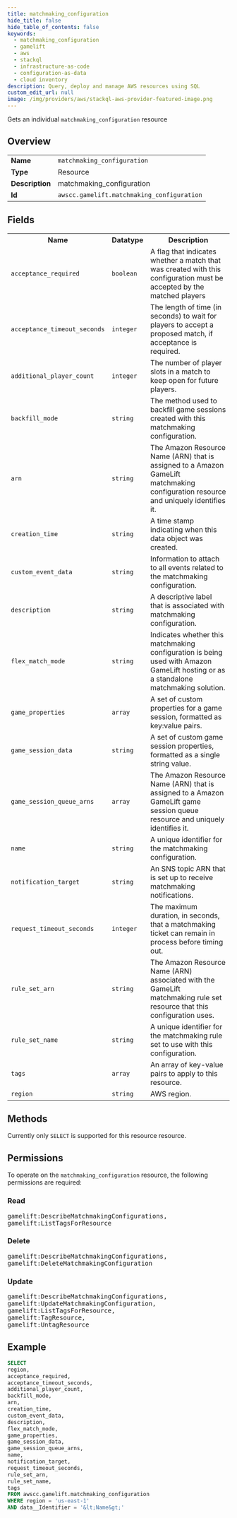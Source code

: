 ```yaml
---
title: matchmaking_configuration
hide_title: false
hide_table_of_contents: false
keywords:
  - matchmaking_configuration
  - gamelift
  - aws
  - stackql
  - infrastructure-as-code
  - configuration-as-data
  - cloud inventory
description: Query, deploy and manage AWS resources using SQL
custom_edit_url: null
image: /img/providers/aws/stackql-aws-provider-featured-image.png
---
```

Gets an individual <code>matchmaking_configuration</code> resource

## Overview
<table><tbody>
<tr><td><b>Name</b></td><td><code>matchmaking_configuration</code></td></tr>
<tr><td><b>Type</b></td><td>Resource</td></tr>
<tr><td><b>Description</b></td><td>matchmaking_configuration</td></tr>
<tr><td><b>Id</b></td><td><code>awscc.gamelift.matchmaking_configuration</code></td></tr>
</tbody></table>

## Fields
<table><tbody>
<tr><th>Name</th><th>Datatype</th><th>Description</th></tr>
<tr><td><code>acceptance_required</code></td><td><code>boolean</code></td><td>A flag that indicates whether a match that was created with this configuration must be accepted by the matched players</td></tr>
<tr><td><code>acceptance_timeout_seconds</code></td><td><code>integer</code></td><td>The length of time (in seconds) to wait for players to accept a proposed match, if acceptance is required.</td></tr>
<tr><td><code>additional_player_count</code></td><td><code>integer</code></td><td>The number of player slots in a match to keep open for future players.</td></tr>
<tr><td><code>backfill_mode</code></td><td><code>string</code></td><td>The method used to backfill game sessions created with this matchmaking configuration.</td></tr>
<tr><td><code>arn</code></td><td><code>string</code></td><td>The Amazon Resource Name (ARN) that is assigned to a Amazon GameLift matchmaking configuration resource and uniquely identifies it.</td></tr>
<tr><td><code>creation_time</code></td><td><code>string</code></td><td>A time stamp indicating when this data object was created.</td></tr>
<tr><td><code>custom_event_data</code></td><td><code>string</code></td><td>Information to attach to all events related to the matchmaking configuration.</td></tr>
<tr><td><code>description</code></td><td><code>string</code></td><td>A descriptive label that is associated with matchmaking configuration.</td></tr>
<tr><td><code>flex_match_mode</code></td><td><code>string</code></td><td>Indicates whether this matchmaking configuration is being used with Amazon GameLift hosting or as a standalone matchmaking solution.</td></tr>
<tr><td><code>game_properties</code></td><td><code>array</code></td><td>A set of custom properties for a game session, formatted as key:value pairs.</td></tr>
<tr><td><code>game_session_data</code></td><td><code>string</code></td><td>A set of custom game session properties, formatted as a single string value.</td></tr>
<tr><td><code>game_session_queue_arns</code></td><td><code>array</code></td><td>The Amazon Resource Name (ARN) that is assigned to a Amazon GameLift game session queue resource and uniquely identifies it.</td></tr>
<tr><td><code>name</code></td><td><code>string</code></td><td>A unique identifier for the matchmaking configuration.</td></tr>
<tr><td><code>notification_target</code></td><td><code>string</code></td><td>An SNS topic ARN that is set up to receive matchmaking notifications.</td></tr>
<tr><td><code>request_timeout_seconds</code></td><td><code>integer</code></td><td>The maximum duration, in seconds, that a matchmaking ticket can remain in process before timing out.</td></tr>
<tr><td><code>rule_set_arn</code></td><td><code>string</code></td><td>The Amazon Resource Name (ARN) associated with the GameLift matchmaking rule set resource that this configuration uses.</td></tr>
<tr><td><code>rule_set_name</code></td><td><code>string</code></td><td>A unique identifier for the matchmaking rule set to use with this configuration.</td></tr>
<tr><td><code>tags</code></td><td><code>array</code></td><td>An array of key-value pairs to apply to this resource.</td></tr>
<tr><td><code>region</code></td><td><code>string</code></td><td>AWS region.</td></tr>

</tbody></table>

## Methods
Currently only <code>SELECT</code> is supported for this resource resource.

## Permissions

To operate on the <code>matchmaking_configuration</code> resource, the following permissions are required:

### Read
<pre>
gamelift:DescribeMatchmakingConfigurations,
gamelift:ListTagsForResource</pre>

### Delete
<pre>
gamelift:DescribeMatchmakingConfigurations,
gamelift:DeleteMatchmakingConfiguration</pre>

### Update
<pre>
gamelift:DescribeMatchmakingConfigurations,
gamelift:UpdateMatchmakingConfiguration,
gamelift:ListTagsForResource,
gamelift:TagResource,
gamelift:UntagResource</pre>


## Example
```sql
SELECT
region,
acceptance_required,
acceptance_timeout_seconds,
additional_player_count,
backfill_mode,
arn,
creation_time,
custom_event_data,
description,
flex_match_mode,
game_properties,
game_session_data,
game_session_queue_arns,
name,
notification_target,
request_timeout_seconds,
rule_set_arn,
rule_set_name,
tags
FROM awscc.gamelift.matchmaking_configuration
WHERE region = 'us-east-1'
AND data__Identifier = '&lt;Name&gt;'
```
